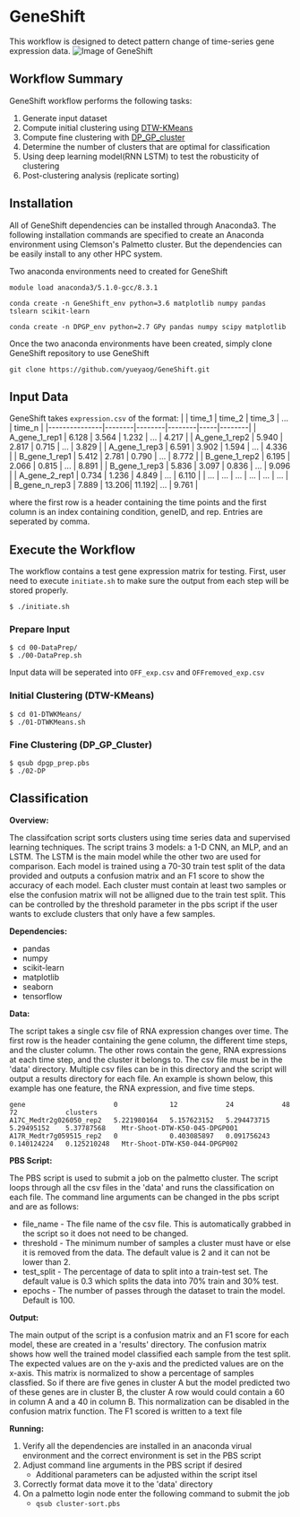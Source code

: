 # GeneShift

This workflow is designed to detect pattern change of time-series gene expression data. 
![Image of GeneShift](https://github.com/yueyaog/GeneShift/blob/master/Auxiliary/GeneShift_repo.png)

## Workflow Summary
 GeneShift workflow performs the following tasks:
  1. Generate input dataset
  2. Compute initial clustering using [DTW-KMeans](https://arxiv.org/abs/1703.01541)
  3. Compute fine clustering with [DP_GP_cluster](https://github.com/PrincetonUniversity/DP_GP_cluster/tree/master/DP_GP)
  4. Determine the number of clusters that are optimal for classification
  5. Using deep learning model(RNN LSTM) to test the robusticity of clustering
  6. Post-clustering analysis (replicate sorting) 
  
## Installation
All of GeneShift dependencies can be installed through Anaconda3. The following installation commands are specified to create an Anaconda environment using Clemson's Palmetto cluster. But the dependencies can be easily install to any other HPC system.

Two anaconda environments need to created for GeneShift
```
module load anaconda3/5.1.0-gcc/8.3.1

conda create -n GeneShift_env python=3.6 matplotlib numpy pandas tslearn scikit-learn 

conda create -n DPGP_env python=2.7 GPy pandas numpy scipy matplotlib
```
Once the two anaconda environments have been created, simply clone GeneShift repository to use GeneShift
```
git clone https://github.com/yueyaog/GeneShift.git
```

## Input Data
GeneShift takes ```expression.csv``` of the format:
|               | time_1 | time_2 | time_3 | ... | time_n |
|---------------|--------|--------|--------|-----|--------|
| A_gene_1_rep1 |  6.128 |  3.564 |  1.232 | ... |  4.217 |
| A_gene_1_rep2 |  5.940 |  2.817 |  0.715 | ... |  3.829 |
| A_gene_1_rep3 |  6.591 |  3.902 |  1.594 | ... |  4.336 |
| B_gene_1_rep1 |  5.412 |  2.781 |  0.790 | ... |  8.772 |
| B_gene_1_rep2 |  6.195 |  2.066 |  0.815 | ... |  8.891 |
| B_gene_1_rep3 |  5.836 |  3.097 |  0.836 | ... |  9.096 |
| A_gene_2_rep1 |  0.734 |  1.236 |  4.849 | ... |  6.110 |
|      ...      |   ...  |   ...  |   ...  | ... |   ...  |
| B_gene_n_rep3 |  7.889 |  13.206|  11.192| ... |  9.761 |

where the first row is a header containing the time points and the first column is an index containing condition, geneID, and rep. Entries are seperated by comma. 
## Execute the Workflow
The workflow contains a test gene expression matrix for testing. First, user need to execute ```initiate.sh``` to make sure the output from each step will be stored properly.
```
$ ./initiate.sh
```

### Prepare Input
```
$ cd 00-DataPrep/
$ ./00-DataPrep.sh
```
Input data will be seperated into ```OFF_exp.csv``` and ```OFFremoved_exp.csv```
### Initial Clustering (DTW-KMeans)
```
$ cd 01-DTWKMeans/
$ ./01-DTWKMeans.sh
```

### Fine Clustering (DP_GP_Cluster)
```
$ qsub dpgp_prep.pbs
$ ./02-DP
```

## Classification

__Overview:__

The classifcation script sorts clusters using time series data and supervised learning techniques. The script trains 3 models: a 1-D CNN, an MLP, and an LSTM. The LSTM is the main model while the other two are used for comparison. Each model is trained using a 70-30 train test split of the data provided and outputs a confusion matrix and an F1 score to show the accuracy of each model. Each cluster must contain at least two samples or else the confusion matrix will not be alligned due to the train test split. This can be controlled by the threshold parameter in the pbs script if the user wants to exclude clusters that only have a few samples. 

__Dependencies:__

- pandas
- numpy
- scikit-learn
- matplotlib
- seaborn
- tensorflow

__Data:__

The script takes a single csv file of RNA expression changes over time. The first row is the header containing the gene column, the different time steps, and the cluster column. The other rows contain the gene, RNA expressions at each time step, and the cluster it belongs to. The csv file must be in the 'data' directory. Multiple csv files can be in this directory and the script will output a results directory for each file. An example is shown below, this example has one feature, the RNA expression, and five time steps.
```       
gene                      0             12            24            48            72            clusters    
A17C_Medtr2g026050_rep2	  5.221980164   5.157623152   5.294473715   5.29495152    5.37787568    Mtr-Shoot-DTW-K50-045-DPGP001
A17R_Medtr7g059515_rep2	  0             0.403085897   0.091756243   0.140124224   0.125210248   Mtr-Shoot-DTW-K50-044-DPGP002
```

__PBS Script:__

The PBS script is used to submit a job on the palmetto cluster. The script loops through all the csv files in the 'data' and runs the classification on each file. The command line arguments can be changed in the pbs script and are as follows:
- file_name - The file name of the csv file. This is automatically grabbed in the script so it does not need to be changed.
- threshold - The minimum number of samples a cluster must have or else it is removed from the data. The default value is 2 and it can not be lower than 2.
- test_split - The percentage of data to split into a train-test set. The default value is 0.3 which splits the data into 70% train and 30% test. 
- epochs - The number of passes through the dataset to train the model. Default is 100.

__Output:__

The main output of the script is a confusion matrix and an F1 score for each model, these are created in a 'results' directory. The confusion matrix shows how well the trained model classified each sample from the test split. The expected values are on the y-axis and the predicted values are on the x-axis. This matrix is normalized to show a percentage of samples classfied. So if there are five genes in cluster A but the model predicted two of these genes are in cluster B, the cluster A row would could contain a 60 in column A and a 40 in column B. This normalization can be disabled in the confusion matrix function. The F1 scored is written to a text file

__Running:__
1. Verify all the dependencies are installed in an anaconda virual environment and the correct environment is set in the PBS script
2. Adjust command line arguments in the PBS script if desired
   - Additional parameters can be adjusted within the script itsel
4. Correctly format data move it to the 'data' directory
5. On a palmetto login node enter the following command to submit the job
   - ```qsub cluster-sort.pbs``` 
 
